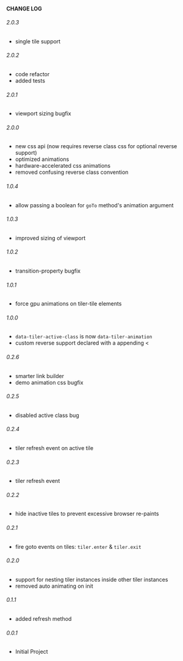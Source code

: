#### CHANGE LOG

###### 2.0.3
* single tile support

###### 2.0.2
* code refactor
* added tests

###### 2.0.1
* viewport sizing bugfix

###### 2.0.0
* new css api (now requires reverse class css for optional reverse support)
* optimized animations
* hardware-accelerated css animations
* removed confusing reverse class convention

###### 1.0.4
* allow passing a boolean for `goTo` method's animation argument

###### 1.0.3
* improved sizing of viewport

###### 1.0.2
* transition-property bugfix

###### 1.0.1
* force gpu animations on tiler-tile elements

###### 1.0.0
* `data-tiler-active-class` is now `data-tiler-animation`
* custom reverse support declared with a appending <

###### 0.2.6
* smarter link builder
* demo animation css bugfix

###### 0.2.5
* disabled active class bug

###### 0.2.4
* tiler refresh event on active tile

###### 0.2.3
* tiler refresh event

###### 0.2.2
* hide inactive tiles to prevent excessive browser re-paints

###### 0.2.1
* fire goto events on tiles: `tiler.enter` & `tiler.exit`

###### 0.2.0
* support for nesting tiler instances inside other tiler instances
* removed auto animating on init

###### 0.1.1
* added refresh method

###### 0.0.1
* Initial Project
